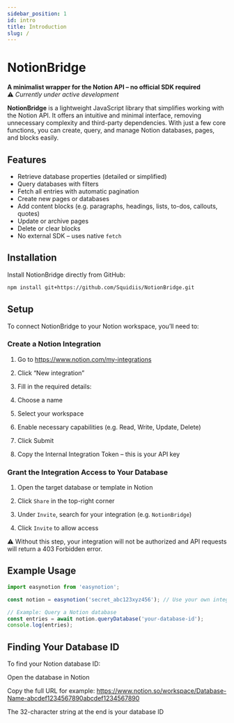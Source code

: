 ```yaml
---
sidebar_position: 1
id: intro
title: Introduction
slug: /
---
```


# NotionBridge

**A minimalist wrapper for the Notion API – no official SDK required**  
⚠️ *Currently under active development*

**NotionBridge** is a lightweight JavaScript library that simplifies working with the Notion API. It offers an intuitive and minimal interface, removing unnecessary complexity and third-party dependencies. With just a few core functions, you can create, query, and manage Notion databases, pages, and blocks easily.

## Features

- Retrieve database properties (detailed or simplified)
- Query databases with filters
- Fetch all entries with automatic pagination
- Create new pages or databases
- Add content blocks (e.g. paragraphs, headings, lists, to-dos, callouts, quotes)
- Update or archive pages
- Delete or clear blocks
- No external SDK – uses native `fetch`

## Installation

Install NotionBridge directly from GitHub:

```bash
npm install git+https://github.com/Squidiis/NotionBridge.git
```

## Setup

To connect NotionBridge to your Notion workspace, you’ll need to:

### Create a Notion Integration
1. Go to https://www.notion.com/my-integrations

2. Click “New integration”

3. Fill in the required details:

4. Choose a name

5. Select your workspace

6. Enable necessary capabilities (e.g. Read, Write, Update, Delete)

7. Click Submit

8. Copy the Internal Integration Token – this is your API key

### Grant the Integration Access to Your Database
1. Open the target database or template in Notion

2. Click `Share` in the top-right corner

3. Under `Invite`, search for your integration (e.g. `NotionBridge`)

4. Click `Invite` to allow access

⚠️ Without this step, your integration will not be authorized and API requests will return a 403 Forbidden error.

## Example Usage
```js
import easynotion from 'easynotion';

const notion = easynotion('secret_abc123xyz456'); // Use your own integration token

// Example: Query a Notion database
const entries = await notion.queryDatabase('your-database-id');
console.log(entries);
```

## Finding Your Database ID
To find your Notion database ID:

Open the database in Notion

Copy the full URL for example:
https://www.notion.so/workspace/Database-Name-abcdef1234567890abcdef1234567890

The 32-character string at the end is your database ID